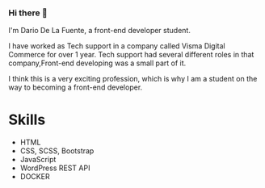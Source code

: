 ### Hi there 👋

I'm Dario De La Fuente, a front-end developer student.

I have worked as Tech support in a company called Visma Digital Commerce for over 1 year. Tech support had several different roles in that company,Front-end developing was a small part of it.

I think this is a very exciting profession, which is why I am a student on the way to becoming a front-end developer.

# Skills
-   HTML
-   CSS, SCSS, Bootstrap
-   JavaScript
-   WordPress REST API
-   DOCKER





<!--
**DarioDeLaFuente/DarioDeLaFuente** is a ✨ _special_ ✨ repository because its `README.md` (this file) appears on your GitHub profile.

Here are some ideas to get you started:

- 🔭 I’m currently working on ...
- 🌱 I’m currently learning ...
- 👯 I’m looking to collaborate on ...
- 🤔 I’m looking for help with ...
- 💬 Ask me about ...
- 📫 How to reach me: ...
- 😄 Pronouns: ...
- ⚡ Fun fact: ...
-->

